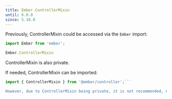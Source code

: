 ```yaml
---
title: Ember.ControllerMixin
until: 6.0.0
since: 5.10.0
---
```



Previously, ControllerMixin could be accessed via the `Ember` import:
```js
import Ember from 'ember';

Ember.ControllerMixin

```
ControllerMixin is also private.

 If needed, ControllerMixin can be imported:
```js
import { ControllerMixin } from '@ember/controller';```

However, due to ControllerMixin being private, it is not recommended, nor supported.
